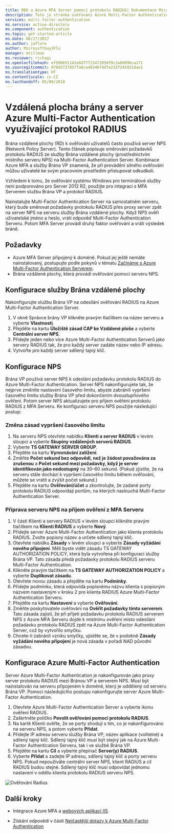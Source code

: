 ```yaml
---
title: RDG a Azure MFA Server pomocí protokolu RADIUS| Dokumentace Microsoftu
description: Toto je stránka ověřování Azure Multi-Factor Authentication, která vám pomůže při nasazení brány vzdálené plochy (RD) a serveru Azure Multi-Factor Authentication využívajícím protokol RADIUS.
services: multi-factor-authentication
ms.service: active-directory
ms.component: authentication
ms.topic: get-started-article
ms.date: 06/27/2017
ms.author: joflore
author: MicrosoftGuyJFlo
manager: mtillman
ms.reviewer: richagi
ms.openlocfilehash: ef090b51141e8d77f23472058f9c3a8d096ca171
ms.sourcegitcommit: 870d372785ffa8ca46346f4dfe215f245931dae1
ms.translationtype: HT
ms.contentlocale: cs-CZ
ms.lasthandoff: 05/08/2018
---
```

# <a name="remote-desktop-gateway-and-azure-multi-factor-authentication-server-using-radius"></a>Vzdálená plocha brány a server Azure Multi-Factor Authentication využívající protokol RADIUS

Brána vzdálené plochy (RD) k ověřování uživatelů často používá server NPS (Network Policy Server). Tento článek popisuje směrování požadavků protokolu RADIUS ze služby Brána vzdálené plochy (prostřednictvím místního serveru NPS) na Multi-Factor Authentication Server. Kombinace Azure MFA a služby Brána VP znamená, že při provádění silného ověřování můžou uživatelé ke svým pracovním prostředím přistupovat odkudkoli. 

Vzhledem k tomu, že ověřování systému Windows pro terminálové služby není podporováno pro Server 2012 R2, použijte pro integraci s MFA Serverem službu Brána VP a protokol RADIUS. 

Nainstalujte Multi-Factor Authentication Server na samostatném serveru, který bude směrovat požadavky protokolu RADIUS přes proxy server zpět na server NPS na serveru služby Brána vzdálené plochy. Když NPS ověří uživatelské jméno a heslo, vrátí odpověď Multi-Factor Authentication Serveru. Potom MFA Server provádí druhý faktor ověřování a vrátí výsledek bráně.

## <a name="prerequisites"></a>Požadavky

- Azure MFA Server připojený k doméně. Pokud jej ještě nemáte nainstalovaný, postupujte podle pokynů v tématu [Začínáme s Azure Multi-Factor Authentication Serverem](howto-mfaserver-deploy.md).
- Brána vzdálené plochy, která provádí ověřování pomocí serveru NPS.

## <a name="configure-the-remote-desktop-gateway"></a>Konfigurace služby Brána vzdálené plochy
Nakonfigurujte službu Brána VP na odesílání ověřování RADIUS na Azure Multi-Factor Authentication Server. 

1. V okně Správce brány VP klikněte pravým tlačítkem na název serveru a vyberte **Vlastnosti**.
2. Přejděte na kartu **Úložiště zásad CAP ke Vzdálené ploše** a vyberte **Centrální server NPS**. 
3. Přidejte jeden nebo více Azure Multi-Factor Authentication Serverů jako servery RADIUS tak, že pro každý server zadáte název nebo IP adresu. 
4. Vytvořte pro každý server sdílený tajný klíč.

## <a name="configure-nps"></a>Konfigurace NPS
Brána VP používá server NPS k odeslání požadavku protokolu RADIUS do Azure Multi-Factor Authentication. Server NPS nakonfigurujete tak, že nejprve změníte nastavení časového limitu, abyste zabránili vypršení časového limitu služby Brána VP před dokončením dvoustupňového ověření. Potom server NPS aktualizujete pro příjem ověření protokolu RADIUS z MFA Serveru. Ke konfiguraci serveru NPS použijte následující postup:

### <a name="modify-the-timeout-policy"></a>Změna zásad vypršení časového limitu

1. Na serveru NPS otevřete nabídku **Klienti a server RADIUS** v levém sloupci a vyberte **Skupiny vzdálených serverů RADIUS**. 
2. Vyberte **TS GATEWAY SERVER GROUP**. 
3. Přejděte na kartu **Vyrovnávání zatížení**. 
4. Změňte **Počet sekund bez odpovědi, než je žádost považována za zrušenou** a **Počet sekund mezi požadavky, když je server identifikován jako nedostupný** na 30–60 sekund. (Pokud zjistíte, že na serveru stále dochází k vypršení časového limitu během ověřování, můžete se vrátit a zvýšit počet sekund.)
5. Přejděte na kartu **Ověřování/účet** a zkontrolujte, že zadané porty protokolu RADIUS odpovídají portům, na kterých naslouchá Multi-Factor Authentication Server.

### <a name="prepare-nps-to-receive-authentications-from-the-mfa-server"></a>Příprava serveru NPS na příjem ověření z MFA Serveru

1. V části Klienti a servery RADIUS v levém sloupci klikněte pravým tlačítkem na **Klienti RADIUS** a vyberte **Nový**.
2. Přidejte server Azure Multi-Factor Authentication jako klienta protokolu RADIUS. Zvolte popisný název a určete sdílený tajný klíč.
3. Otevřete nabídku **Zásady** v levém sloupci a vyberte **Zásady vyžádání nového připojení**. Měli byste vidět zásadu TS GATEWAY AUTHORIZATION POLICY, která byla vytvořena při konfiguraci služby Brána VP. Tato zásada předá požadavky protokolu RADIUS serveru Multi-Factor Authentication.
4. Klikněte pravým tlačítkem na **TS GATEWAY AUTHORIZATION POLICY** a vyberte **Duplikovat zásadu**. 
5. Otevřete novou zásadu a přejděte na kartu **Podmínky**.
6. Přidejte podmínku, která odpovídá popisnému názvu klienta s popisným názvem nastaveným v kroku 2 pro klienta RADIUS Azure Multi-Factor Authentication Serveru. 
7. Přejděte na kartu **Nastavení** a vyberte **Ověřování**.
8. Změňte poskytovatele ověřování na **Ověřit požadavky tímto serverem**. Tato zásada zajistí, že při přijetí požadavku protokolu RADIUS serverem NPS z Azure MFA Serveru dojde k místnímu ověření místo odesílání požadavku protokolu RADIUS zpět na Azure Multi-Factor Authentication Server, což by vytvořilo smyčku. 
9. Chcete-li zabránit vzniku smyčky, ujistěte se, že v podokně **Zásady vyžádání nového připojení** je nová zásada v pořadí NAD původní zásadou.

## <a name="configure-azure-multi-factor-authentication"></a>Konfigurace Azure Multi-Factor Authentication

Server Azure Multi-Factor Authentication je nakonfigurován jako proxy server protokolu RADIUS mezi Bránou VP a serverem NPS.  Musí být nainstalován na serveru připojeném k doméně, který je oddělený od serveru Brána VP. Pomocí následujícího postupu nakonfigurujte server Azure Multi-Factor Authentication.

1. Otevřete Azure Multi-Factor Authentication Server a vyberte ikonu ověření RADIUS. 
2. Zaškrtněte políčko **Povolit ověřování pomocí protokolu RADIUS**.
3. Na kartě Klienti ověřte, že se porty shodují s tím, co je nakonfigurováno na serveru NPS, a potom vyberte **Přidat**.
4. Přidejte IP adresu serveru služby Brána VP, název aplikace (volitelné) a sdílený tajný klíč. Sdílený tajný klíč musí být stejný jak na Azure Multi-Factor Authentication Serveru, tak i ve službě Brána VP.
3. Přejděte na kartu **Cíl** a vyberte přepínač **Server(y) RADIUS**.
4. Vyberte **Přidat** a zadejte IP adresu, sdílený tajný klíč a porty serveru NPS. Pokud nepoužíváte centrální server NPS, klient RADIUS a cíl RADIUS budou stejné. Sdílený tajný klíč musí odpovídat jednomu nastavení v oddílu klienta protokolu RADIUS serveru NPS.

![Ověřování Radius](./media/howto-mfaserver-nps-rdg/radius.png)

## <a name="next-steps"></a>Další kroky

- Integrace Azure MFA a [webových aplikací IIS](howto-mfaserver-iis.md)

- Získání odpovědí v části [Nejčastější dotazy k Azure Multi-Factor Authentication](multi-factor-authentication-faq.md)
